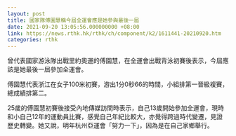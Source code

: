 ```yaml
---
layout: post
title: 國家隊傅園慧稱今屆全運會應是她參與最後一屆
date: 2021-09-20 13:05:56.000000000 +08:00
link: https://news.rthk.hk/rthk/ch/component/k2/1611441-20210920.htm
categories: rthk
---
```


曾代表國家游泳隊出戰里約奧運的傅園慧，在全運會出戰背泳初賽後表示，今屆應該是她最後一屆參加全運會。

傅園慧代表浙江在女子100米初賽，游出1分0秒66的時間，小組排第一晉級複賽，總成績排第二。

25歲的傅園慧初賽後接受內地傳媒訪問時表示，自己13歲開始參加全運會，現時和小自己12年的運動員比賽，感覺自己年紀比較大，亦覺得跨過時代變遷，見證歷史轉變。她又說，明年杭州亞運會「努力一下」，因為是在自己家鄉舉行。
